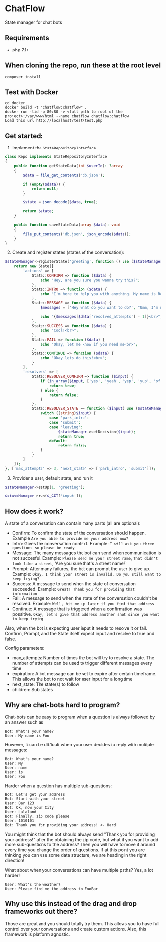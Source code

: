 # ChatFlow
State manager for chat bots

Requirements
------------
* php 7.1+

When cloning the repo, run these at the root level
-------------------------------------------------------------
	composer install

Test with Docker
-----------------
	cd docker
    docker build -t "chatflow:chatflow" .
	docker run -tid -p 80:80 -v <full path to root of the project>:/var/www/html --name chatflow chatflow:chatflow
	Load this url http://localhost/test/test.php

Get started:
------------
1) Implement the `StateRepositoryInterface`
```php
class Repo implements StateRepositoryInterface
{
    public function getStateData(int $userId): ?array
    {
        $data = file_get_contents('db.json');

        if (empty($data)) {
            return null;
        }

        $state = json_decode($data, true);

        return $state;
    }

    public function saveStateData(array $data): void
    {
        file_put_contents('db.json', json_encode($data));
    }
}
```

2) Create and register states (states of the conversation):
```php
$stateManager->registerState('greeting', function () use ($stateManager) {
    return new State([
        'actions' => [
            State::CONFIRM => function ($data) {
                echo "Hey, are you sure you wanna try this?";
            },
            State::INTRO => function ($data) {
                echo "I'm here to help you with anything. My name is Roadbot<br>";
            },
            State::MESSAGE => function ($data) {
                $messages = ['Hey what do you want to do?', "Umm, I'm not sure what that means..", 'One more time?'];

                echo "{$messages[$data['resolved_attempts'] - 1]}<br>";
            },
            State::SUCCESS => function ($data) {
                echo "Cool!<br>";
            },
            State::FAIL => function ($data) {
                echo "Okay, let me know if you need me<br>";
            },
            State::CONTINUE => function ($data) {
                echo "Okay lets do this!<br>";
            }
        ],
        'resolvers' => [
            State::RESOLVER_CONFIRM => function ($input) {
                if (in_array($input, ['yes', 'yeah', 'yep', 'yup', 'of course'])) {
                    return true;
                } else {
                    return false;
                }
            },
            State::RESOLVER_STATE => function ($input) use ($stateManager) {
                switch ((string)$input) {
                    case 'park_intro':
                    case 'submit':
                    case 'leaving':
                        $stateManager->setDecision($input);
                        return true;
                    default:
                        return false;
                }
            }
        ]
    ]);
}, ['max_attempts' => 3, 'next_state' => ['park_intro', 'submit']]);
```

3) Provider a user, default state, and run it
```php
$stateManager->setUp(1, 'greeting');

$stateManager->run($_GET['input']);
```

How does it work?
-----------------
A state of a conversation can contain many parts (all are optional):
- Confirm: To confirm the state of the conversation should happen. Example `Are you able to provide me your address now?`
- Intro: Gives the conversation context. Example: `I will ask you three questions so please be ready`
- Message: The many messages the bot can send when communication is not succesful. Example: `Please send me your street name`, `That didn't look like a street`, 'Are you sure that's a street name?`
- Prompt: After many failures, the bot can prompt the user to give up. Example: `Okay, I think your street is invalid. Do you still want to keep trying?`
- Success: A message to send when the state of conversation succeeded. Example: `Great! Thank you for providing that information`
- Fail: A message to send when the state of the conversation couldn't be resolved. Example: `Well, hit me up later if you find that address`
- Continue: A message that is triggered when a confirmation was possitive. `Okay, let's give that address another shot since you want to keep trying`

Also, when the bot is expecting user input it needs to resolve it or fail. Confirm, Prompt, and the State itself expect input and resolve to true and false.

Config parameters:
- max_attempts: Number of times the bot will try to resolve a state. The number of attempts can be used to trigger different messages every time
- expiration: A bot message can be set to expire after certain timeframe. This allows the bot to not wait for user input for a long time
- next_state: The state(s) to follow
- children: Sub states


Why are chat-bots hard to program?
----------------------------------
Chat-bots can be easy to program when a question is always followed by an answer such as
```
Bot: What's your name?
User: My name is Foo
```

However, it can be difficult when your user decides to reply with multiple messages:
```
Bot: What's your name?
User: My
User: name
User: is
User: Foo
```

Harder when a question has multiple sub-questions:
```
Bot: Let's get your address
Bot: Start with your street
User: Bar 123
Bot: Ok, now your City
User: Lalaland
Bot: Finally, zip code please
User: 1010101
Bot: Thank you for providing your address! <- Hard
```

You might think that the bot should always send "Thank you for providing your address!" after the obtaining the zip code, but what if you want to add more sub-questions to the address? Then you will have to move it around every time you change the order of questions. If at this point you are thinking you can use some data structure, we are heading in the right direction!

What about when your conversations can have multiple paths? Yes, a lot harder!
```
User: What's the weather?
User: Please find me the address to FooBar
```

Why use this instead of the drag and drop frameworks out there?
-----------------------------------------------------------------
Those are great and you should totally try them. This allows you to have full control over your conversations and create custom actions. Also, this framework is platform agnostic.
